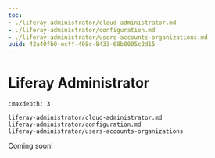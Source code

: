 ```yaml
---
toc:
- ./liferay-administrator/cloud-administrator.md
- ./liferay-administrator/configuration.md
- ./liferay-administrator/users-accounts-organizations.md
uuid: 42a40fb0-ecff-498c-8433-68b0005c2d15
---
```

# Liferay Administrator

```{toctree}
:maxdepth: 3

liferay-administrator/cloud-administrator.md
liferay-administrator/configuration.md
liferay-administrator/users-accounts-organizations
```

Coming soon!
